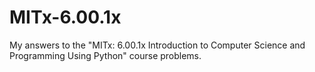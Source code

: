 # MITx-6.00.1x
My answers to the "MITx: 6.00.1x Introduction to Computer Science and Programming Using Python" course problems.
